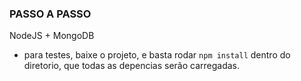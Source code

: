### PASSO A PASSO

NodeJS + MongoDB

 - para testes, baixe o projeto, e basta rodar `npm install` dentro do diretorio, que todas as depencias serão carregadas.
